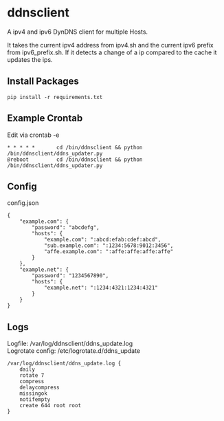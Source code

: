 # ddnsclient
A ipv4 and ipv6 DynDNS client for multiple Hosts.

It takes the current ipv4 address from ipv4.sh and the current ipv6 prefix from ipv6_prefix.sh. If it detects a change of a ip compared to the cache it updates the ips.

## Install Packages
`pip install -r requirements.txt`

## Example Crontab
Edit via crontab -e
```
* * * * *       cd /bin/ddnsclient && python /bin/ddnsclient/ddns_updater.py
@reboot         cd /bin/ddnsclient && python /bin/ddnsclient/ddns_updater.py
```

## Config
config.json
```json:
{
    "example.com": {
        "password": "abcdefg",
        "hosts": {
            "example.com": ":abcd:efab:cdef:abcd",
            "sub.example.com": ":1234:5678:9012:3456",
            "affe.example.com": ":affe:affe:affe:affe"
        }
    },
    "example.net": {
        "password": "1234567890",
        "hosts": {
            "example.net": ":1234:4321:1234:4321"
        }
    }
}
```

## Logs
Logfile: /var/log/ddnsclient/ddns_update.log  
Logrotate config: /etc/logrotate.d/ddns_update
```
/var/log/ddnsclient/ddns_update.log {
    daily
    rotate 7
    compress
    delaycompress
    missingok
    notifempty
    create 644 root root
}
```
